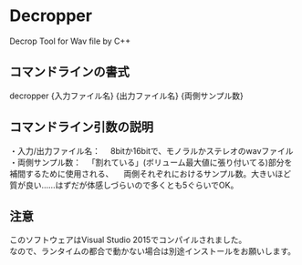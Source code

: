 # Decropper
Decrop Tool for Wav file by C++

## コマンドラインの書式
decropper {入力ファイル名} {出力ファイル名} {両側サンプル数}

## コマンドライン引数の説明
・入力/出力ファイル名：
　8bitか16bitで、モノラルかステレオのwavファイル  
・両側サンプル数：
　「割れている」(ボリューム最大値に張り付いてる)部分を補間するために使用される、
　両側それぞれにおけるサンプル数。大きいほど質が良い……はずだが体感しづらいので多くとも5ぐらいでOK。

## 注意
このソフトウェアはVisual Studio 2015でコンパイルされました。  
なので、ランタイムの都合で動かない場合は別途インストールをお願いします。  
